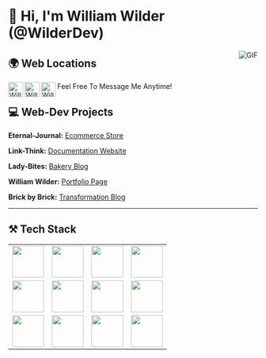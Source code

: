 # 👋 Hi, I'm William Wilder (@WilderDev)

<img align="right" alt="GIF" src="https://i.pinimg.com/originals/e4/26/70/e426702edf874b181aced1e2fa5c6cde.gif" />


## 🌍 Web Locations 
[<img align="left" alt="William Wilder Github Link" width="30px" src="https://cdn.jsdelivr.net/npm/simple-icons@3.13.0/icons/github.svg" />](https://www.willwilder.com)
[<img align="left" alt="William Wilder LinkedIn Link" width="30px" src="https://cdn.jsdelivr.net/npm/simple-icons@v3/icons/linkedin.svg" />](https://www.linkedin.com/in/william-wilder-4ab634206/)
[<img align="left" alt="William Wilder Email Link" width="30px" src="https://cdn.jsdelivr.net/npm/simple-icons@3.13.0/icons/minutemailer.svg" />](mailto:WilliamJohnWilder@outlook.com)

Feel Free To Message Me Anytime!

## 💻 Web-Dev Projects

**Eternal-Journal:** [Ecommerce Store](https://github.com/WilderDev/eternal-journal-ecommerce-PWA)

**Link-Think:** [Documentation Website](https://github.com/WilderDev/Link-Think)

**Lady-Bites:** [Bakery Blog](https://github.com/WilderDev/Lady-Bites_Blog)

**William Wilder:** [Portfolio Page](https://github.com/WilderDev/Personal-Portfolio)

**Brick by Brick:** [Transformation Blog](https://github.com/WilderDev/Brick_by_Brick---Blog)

-----

## ⚒ Tech Stack

<table>
  <tbody>
    <tr valign="center">
      <td width="25%" align="center">
        <img height="64px" src="https://cdn.svgporn.com/logos/gatsby.svg">
      </td>
      <td width="25%" align="center">
        <img height="64px" src="https://cdn.svgporn.com/logos/html-5.svg">
      </td>
      <td width="25%" align="center">
        <img height="64px" src="https://cdn.svgporn.com/logos/css-3.svg">
      </td>
      <td width="25%" align="center">
        <img height="64px" src="https://cdn.svgporn.com/logos/javascript.svg">
      </td>
    </tr>
    <tr valign="center">
      <td width="25%" align="center">
        <img height="64px" src="https://cdn.svgporn.com/logos/react.svg">
      </td>
      <td width="25%" align="center">
        <img height="64px" src="https://cdn.svgporn.com/logos/nextjs.svg">
      </td>
      <td width="25%" align="center">
        <img height="64px" src="https://cdn.svgporn.com/logos/git-icon.svg">
      </td>
      <td width="25%" align="center">
        <img height="64px" src="https://cdn.svgporn.com/logos/visual-studio-code.svg">
      </td>
    </tr>
    <tr valign="center">
      <td width="25%" align="center">
        <img height="64px" src="https://cdn.svgporn.com/logos/nodejs.svg">
      </td>
      <td width="25%" align="center">
        <img height="64px" src="https://cdn.svgporn.com/logos/sass.svg">
      </td>
      <td width="25%" align="center">
        <img height="64px" src="https://cdn.svgporn.com/logos/mongodb.svg">
      </td>
      <td width="25%" align="center">
        <img height="64px" src="https://cdn.svgporn.com/logos/netlify.svg">
      </td>
    </tr>
  </tbody>
</table>


<!--- ### Check out My Blog Posts
https://github.com/Souravdey777/Github-Cards-External-Blogs --->

